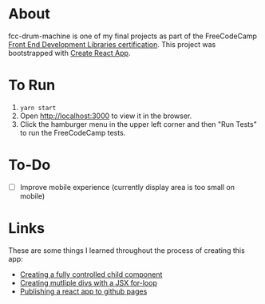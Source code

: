 # About

fcc-drum-machine is one of my final projects as part of the FreeCodeCamp [Front End Development Libraries certification](https://www.freecodecamp.org/learn/front-end-libraries/). This project was bootstrapped with [Create React App](https://github.com/facebook/create-react-app).

# To Run

1. `yarn start`
2. Open [http://localhost:3000](http://localhost:3000) to view it in the browser.
3. Click the hamburger menu in the upper left corner and then "Run Tests" to run the FreeCodeCamp tests.

# To-Do

- [ ] Improve mobile experience (currently display area is too small on mobile)

# Links

These are some things I learned throughout the process of creating this app:

- [Creating a fully controlled child component](https://reactjs.org/blog/2018/06/07/you-probably-dont-need-derived-state.html#recommendation-fully-controlled-component)
- [Creating mutliple divs with a JSX for-loop](https://stackoverflow.com/questions/22876978/loop-inside-react-jsx)
- [Publishing a react app to github pages](https://github.com/gitname/react-gh-pages)
